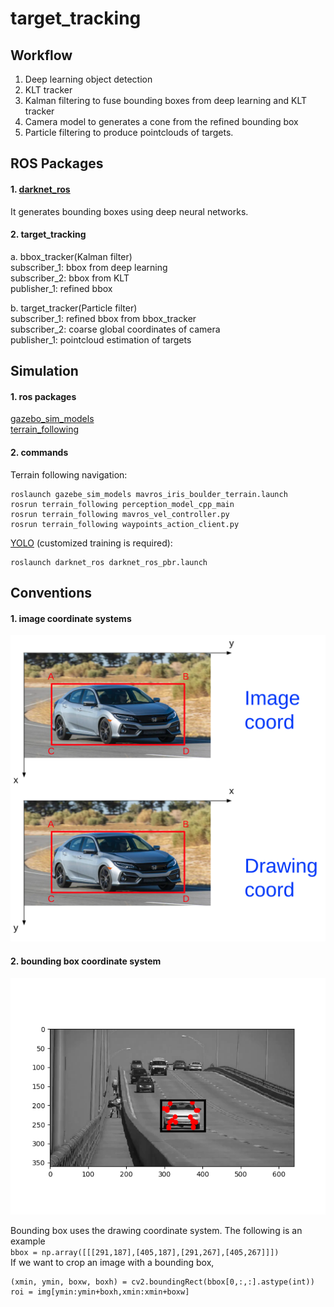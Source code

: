# target_tracking

## Workflow
1. Deep learning object detection
2. KLT tracker
3. Kalman filtering to fuse bounding boxes from deep learning and KLT tracker
4. Camera model to generates a cone from the refined bounding box
5. Particle filtering to produce pointclouds of targets.

## ROS Packages
#### 1. [darknet_ros](https://github.com/leggedrobotics/darknet_ros)
It generates bounding boxes using deep neural networks.

#### 2. target_tracking
a. bbox_tracker(Kalman filter)  
subscriber_1: bbox from deep learning  
subscriber_2: bbox from KLT  
publisher_1: refined bbox  

b. target_tracker(Particle filter)  
subscriber_1: refined bbox from bbox_tracker  
subscriber_2: coarse global coordinates of camera  
publisher_1: pointcloud estimation of targets

## Simulation
#### 1. ros packages
[gazebo_sim_models](https://github.com/ZhiangChen/ros_vision)  
[terrain_following](https://github.com/ZhiangChen/ros_vision/tree/vel_control/terrain_following)  
#### 2. commands
Terrain following navigation:  
```
roslaunch gazebe_sim_models mavros_iris_boulder_terrain.launch  
rosrun terrain_following perception_model_cpp_main
rosrun terrain_following mavros_vel_controller.py
rosrun terrain_following waypoints_action_client.py
```
[YOLO](https://github.com/leggedrobotics/darknet_ros) (customized training is required):  
```
roslaunch darknet_ros darknet_ros_pbr.launch
```

## Conventions
#### 1. image coordinate systems
![image_coord.png](./img/coord_sys.png)


#### 2. bounding box coordinate system
![image_coord.png](./img/bbox_coord.png)

Bounding box uses the drawing coordinate system. The following is an example  
`bbox = np.array([[[291,187],[405,187],[291,267],[405,267]]])`  
If we want to crop an image with a bounding box,  
```buildoutcfg
(xmin, ymin, boxw, boxh) = cv2.boundingRect(bbox[0,:,:].astype(int))
roi = img[ymin:ymin+boxh,xmin:xmin+boxw]
```

